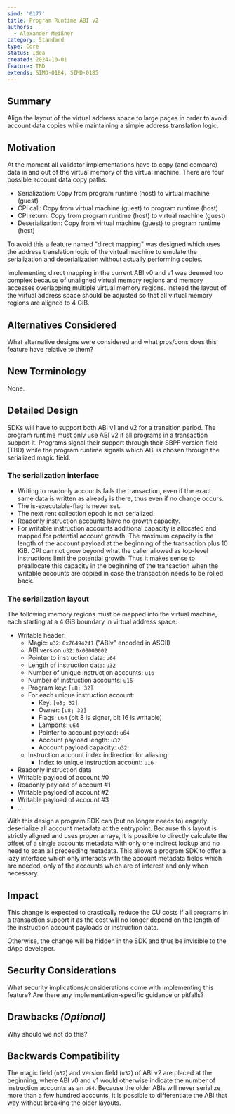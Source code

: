 ```yaml
---
simd: '0177'
title: Program Runtime ABI v2
authors:
  - Alexander Meißner
category: Standard
type: Core
status: Idea
created: 2024-10-01
feature: TBD
extends: SIMD-0184, SIMD-0185
---
```


## Summary

Align the layout of the virtual address space to large pages in order to avoid
account data copies while maintaining a simple address translation logic.

## Motivation

At the moment all validator implementations have to copy (and compare) data in
and out of the virtual memory of the virtual machine. There are four possible
account data copy paths:

- Serialization: Copy from program runtime (host) to virtual machine (guest)
- CPI call: Copy from virtual machine (guest) to program runtime (host)
- CPI return: Copy from program runtime (host) to virtual machine (guest)
- Deserialization: Copy from virtual machine (guest) to program runtime (host)

To avoid this a feature named "direct mapping" was designed which uses the
address translation logic of the virtual machine to emulate the serialization
and deserialization without actually performing copies.

Implementing direct mapping in the current ABI v0 and v1 was deemed too complex
because of unaligned virtual memory regions and memory accesses overlapping
multiple virtual memory regions. Instead the layout of the virtual address
space should be adjusted so that all virtual memory regions are aligned to
4 GiB.

## Alternatives Considered

What alternative designs were considered and what pros/cons does this feature
have relative to them?

## New Terminology

None.

## Detailed Design

SDKs will have to support both ABI v1 and v2 for a transition period. The
program runtime must only use ABI v2 if all programs in a transaction support
it. Programs signal their support through their SBPF version field (TBD) while
the program runtime signals which ABI is chosen through the serialized magic
field.

### The serialization interface

- Writing to readonly accounts fails the transaction, even if the exact same
data is written as already is there, thus even if no change occurs.
- The is-executable-flag is never set.
- The next rent collection epoch is not serialized.
- Readonly instruction accounts have no growth capacity.
- For writable instruction accounts additional capacity is allocated and mapped
for potential account growth. The maximum capacity is the length of the account
payload at the beginning of the transaction plus 10 KiB. CPI can not grow
beyond what the caller allowed as top-level instructions limit the potential
growth. Thus it makes sense to preallocate this capacity in the beginning of
the transaction when the writable accounts are copied in case the transaction
needs to be rolled back.

### The serialization layout

The following memory regions must be mapped into the virtual machine,
each starting at a 4 GiB boundary in virtual address space:

- Writable header:
  - Magic: `u32`: `0x76494241` ("ABIv" encoded in ASCII)
  - ABI version `u32`: `0x00000002`
  - Pointer to instruction data: `u64`
  - Length of instruction data: `u32`
  - Number of unique instruction accounts: `u16`
  - Number of instruction accounts: `u16`
  - Program key: `[u8; 32]`
  - For each unique instruction account:
    - Key: `[u8; 32]`
    - Owner: `[u8; 32]`
    - Flags: `u64` (bit 8 is signer, bit 16 is writable)
    - Lamports: `u64`
    - Pointer to account payload: `u64`
    - Account payload length: `u32`
    - Account payload capacity: `u32`
  - Instruction account index indirection for aliasing:
    - Index to unique instruction account: `u16`
- Readonly instruction data
- Writable payload of account #0
- Readonly payload of account #1
- Writable payload of account #2
- Writable payload of account #3
- ...

With this design a program SDK can (but no longer needs to) eagerly deserialize
all account metadata at the entrypoint. Because this layout is strictly aligned
and uses proper arrays, it is possible to directly calculate the offset of a
single accounts metadata with only one indirect lookup and no need to scan all
preceeding metadata. This allows a program SDK to offer a lazy interface which
only interacts with the account metadata fields which are needed, only of the
accounts which are of interest and only when necessary.

## Impact

This change is expected to drastically reduce the CU costs if all programs in
a transaction support it as the cost will no longer depend on the length of the
instruction account payloads or instruction data.

Otherwise, the change will be hidden in the SDK and thus be invisible to the
dApp developer.

## Security Considerations

What security implications/considerations come with implementing this feature?
Are there any implementation-specific guidance or pitfalls?

## Drawbacks *(Optional)*

Why should we not do this?

## Backwards Compatibility

The magic field (`u32`) and version field (`u32`) of ABI v2 are placed at the
beginning, where ABI v0 and v1 would otherwise indicate the number of
instruction accounts as an `u64`. Because the older ABIs will never serialize
more than a few hundred accounts, it is possible to differentiate the ABI
that way without breaking the older layouts.
